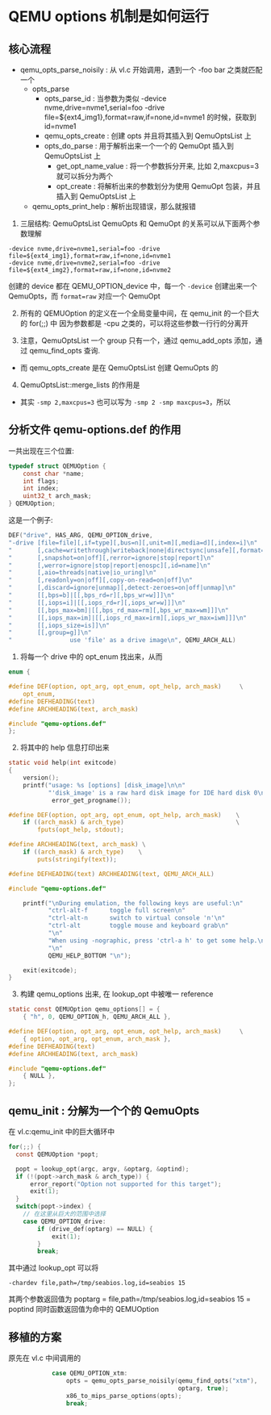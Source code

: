 # QEMU options 机制是如何运行

## 核心流程
- qemu_opts_parse_noisily : 从 vl.c 开始调用，遇到一个 -foo bar 之类就匹配一个
  - opts_parse
    - opts_parse_id : 当参数为类似 -device nvme,drive=nvme1,serial=foo -drive file=${ext4_img1},format=raw,if=none,id=nvme1 的时候，获取到 id=nvme1
    - qemu_opts_create : 创建 opts 并且将其插入到 QemuOptsList 上
    - opts_do_parse : 用于解析出来一个一个的 QemuOpt 插入到 QemuOptsList 上
      - get_opt_name_value : 将一个参数拆分开来, 比如 2,maxcpus=3 就可以拆分为两个
      - opt_create : 将解析出来的参数划分为使用 QemuOpt 包装，并且插入到 QemuOptsList 上
  - qemu_opts_print_help : 解析出现错误，那么就报错

1. 三层结构: QemuOptsList QemuOpts 和 QemuOpt 的关系可以从下面两个参数理解
```plain
-device nvme,drive=nvme1,serial=foo -drive file=${ext4_img1},format=raw,if=none,id=nvme1 
-device nvme,drive=nvme2,serial=foo -drive file=${ext4_img2},format=raw,if=none,id=nvme2 
```
创建的 device 都在 QEMU_OPTION_device 中，每一个 `-device` 创建出来一个 QemuOpts，而 `format=raw` 对应一个 QemuOpt

2. 所有的 QEMUOption 的定义在一个全局变量中间，在 qemu_init 的一个巨大的 for(;;) 中 因为参数都是 -cpu 之类的，可以将这些参数一行行的分离开

3. 注意，QemuOptsList 一个 group 只有一个，通过 qemu_add_opts 添加，通过 qemu_find_opts 查询.
  - 而 qemu_opts_create 是在 QemuOptsList 创建 QemuOpts 的

4. QemuOptsList::merge_lists 的作用是
  - 其实 `-smp 2,maxcpus=3` 也可以写为 `-smp 2 -smp maxcpus=3`，所以

## 分析文件 qemu-options.def 的作用
一共出现在三个位置:

```c
typedef struct QEMUOption {
    const char *name;
    int flags;
    int index;
    uint32_t arch_mask;
} QEMUOption;
```

这是一个例子:
```c
DEF("drive", HAS_ARG, QEMU_OPTION_drive,
"-drive [file=file][,if=type][,bus=n][,unit=m][,media=d][,index=i]\n"
"       [,cache=writethrough|writeback|none|directsync|unsafe][,format=f]\n"
"       [,snapshot=on|off][,rerror=ignore|stop|report]\n"
"       [,werror=ignore|stop|report|enospc][,id=name]\n"
"       [,aio=threads|native|io_uring]\n"
"       [,readonly=on|off][,copy-on-read=on|off]\n"
"       [,discard=ignore|unmap][,detect-zeroes=on|off|unmap]\n"
"       [[,bps=b]|[[,bps_rd=r][,bps_wr=w]]]\n"
"       [[,iops=i]|[[,iops_rd=r][,iops_wr=w]]]\n"
"       [[,bps_max=bm]|[[,bps_rd_max=rm][,bps_wr_max=wm]]]\n"
"       [[,iops_max=im]|[[,iops_rd_max=irm][,iops_wr_max=iwm]]]\n"
"       [[,iops_size=is]]\n"
"       [[,group=g]]\n"
"                use 'file' as a drive image\n", QEMU_ARCH_ALL)
```

1. 将每一个 drive 中的 opt_enum 找出来，从而
```c
enum {

#define DEF(option, opt_arg, opt_enum, opt_help, arch_mask)     \
    opt_enum,
#define DEFHEADING(text)
#define ARCHHEADING(text, arch_mask)

#include "qemu-options.def"
};
```

2. 将其中的 help 信息打印出来
```c
static void help(int exitcode)
{
    version();
    printf("usage: %s [options] [disk_image]\n\n"
           "'disk_image' is a raw hard disk image for IDE hard disk 0\n\n",
            error_get_progname());

#define DEF(option, opt_arg, opt_enum, opt_help, arch_mask)    \
    if ((arch_mask) & arch_type)                               \
        fputs(opt_help, stdout);

#define ARCHHEADING(text, arch_mask) \
    if ((arch_mask) & arch_type)    \
        puts(stringify(text));

#define DEFHEADING(text) ARCHHEADING(text, QEMU_ARCH_ALL)

#include "qemu-options.def"

    printf("\nDuring emulation, the following keys are useful:\n"
           "ctrl-alt-f      toggle full screen\n"
           "ctrl-alt-n      switch to virtual console 'n'\n"
           "ctrl-alt        toggle mouse and keyboard grab\n"
           "\n"
           "When using -nographic, press 'ctrl-a h' to get some help.\n"
           "\n"
           QEMU_HELP_BOTTOM "\n");

    exit(exitcode);
}
```

3. 构建 qemu_options 出来, 在 lookup_opt 中被唯一 reference
```c
static const QEMUOption qemu_options[] = {
    { "h", 0, QEMU_OPTION_h, QEMU_ARCH_ALL },

#define DEF(option, opt_arg, opt_enum, opt_help, arch_mask)     \
    { option, opt_arg, opt_enum, arch_mask },
#define DEFHEADING(text)
#define ARCHHEADING(text, arch_mask)

#include "qemu-options.def"
    { NULL },
};
```

## qemu_init : 分解为一个个的 QemuOpts
在 vl.c:qemu_init 中的巨大循环中
```c
for(;;) {
  const QEMUOption *popt;

  popt = lookup_opt(argc, argv, &optarg, &optind);
  if (!(popt->arch_mask & arch_type)) {
      error_report("Option not supported for this target");
      exit(1);
  }
  switch(popt->index) {
    // 在这里从巨大的范围中选择
    case QEMU_OPTION_drive:
        if (drive_def(optarg) == NULL) {
            exit(1);
        }
        break;
```

其中通过 lookup_opt 可以将
```plain
-chardev file,path=/tmp/seabios.log,id=seabios 15
```
其两个参数返回值为
poptarg = file,path=/tmp/seabios.log,id=seabios
15 = poptind 
同时函数返回值为命中的 QEMUOption

## 移植的方案

原先在 vl.c 中间调用的
```c
            case QEMU_OPTION_xtm:
                opts = qemu_opts_parse_noisily(qemu_find_opts("xtm"),
                                               optarg, true);
                x86_to_mips_parse_options(opts);
                break;
```
